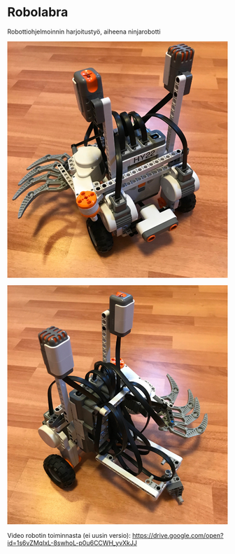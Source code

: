 # Robolabra

Robottiohjelmoinnin harjoitustyö, aiheena ninjarobotti

![alt text](https://github.com/ootee/robolabra/blob/master/dokumentaatio/kuvat/IMG_0227.JPG "Kuva edestä")

![alt text](https://github.com/ootee/robolabra/blob/master/dokumentaatio/kuvat/IMG_0228.JPG "Kuva takaa")

Video robotin toiminnasta (ei uusin versio): https://drive.google.com/open?id=1s6vZMqIxL-8swhoL-p0u6CCWH_yvXkJJ

